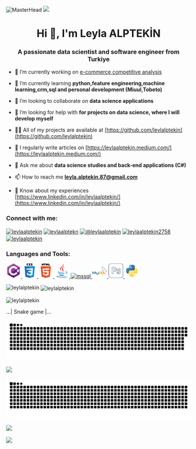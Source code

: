 ![MasterHead](https://i.pinimg.com/originals/ff/6c/0d/ff6c0d04cd2dcf4ca12c11f0ff4cc913.png)
![](https://komarev.com/ghpvc/?username=leylalptekin&color=blue)
<h1 align="center">Hi 👋, I'm Leyla ALPTEKİN</h1>
<h3 align="center">A passionate data scientist and software engineer from Turkiye</h3>

- 🔭 I’m currently working on [e-commerce competitive analysis](https://github.com/orgs/VeriBilimiProje/projects/1)

- 🌱 I’m currently learning **python,feature engineering,machine learning,crm,sql and personal development (Miuul,Tobeto)**

- 👯 I’m looking to collaborate on **data science applications**

- 🤝 I’m looking for help with **for projects on data science, where I will develop myself**

- 👨‍💻 All of my projects are available at [https://github.com/leylalptekin](https://github.com/leylalptekin)

- 📝 I regularly write articles on [https://leylaalptekin.medium.com/](https://leylaalptekin.medium.com/)

- 💬 Ask me about **data science studies and back-end applications (C#)**

- 📫 How to reach me **leyla.alptekin.87@gmail.com**

- 📄 Know about my experiences [https://www.linkedin.com/in/leylaalptekin/](https://www.linkedin.com/in/leylaalptekin/)

<h3 align="left">Connect with me:</h3>
<p align="left">
<a href="https://linkedin.com/in/leylaalptekin" target="blank"><img align="center" src="https://raw.githubusercontent.com/rahuldkjain/github-profile-readme-generator/master/src/images/icons/Social/linked-in-alt.svg" alt="leylaalptekin" height="30" width="40" /></a>
<a href="https://kaggle.com/leylaalptekn" target="blank"><img align="center" src="https://raw.githubusercontent.com/rahuldkjain/github-profile-readme-generator/master/src/images/icons/Social/kaggle.svg" alt="leylaalptekn" height="30" width="40" /></a>
<a href="https://medium.com/@leylaalptekin" target="blank"><img align="center" src="https://raw.githubusercontent.com/rahuldkjain/github-profile-readme-generator/master/src/images/icons/Social/medium.svg" alt="@leylaalptekin" height="30" width="40" /></a>
<a href="https://www.youtube.com/c/leylaalptekin2758" target="blank"><img align="center" src="https://raw.githubusercontent.com/rahuldkjain/github-profile-readme-generator/master/src/images/icons/Social/youtube.svg" alt="leylaalptekin2758" height="30" width="40" /></a>
<a href="https://discord.gg/leylaalptekin" target="blank"><img align="center" src="https://raw.githubusercontent.com/rahuldkjain/github-profile-readme-generator/master/src/images/icons/Social/discord.svg" alt="leylaalptekin" height="30" width="40" /></a>
</p>


<h3 align="left">Languages and Tools:</h3>
<p align="left"> <a href="https://www.w3schools.com/cs/" target="_blank" rel="noreferrer"> <img src="https://raw.githubusercontent.com/devicons/devicon/master/icons/csharp/csharp-original.svg" alt="csharp" width="40" height="40"/> </a> <a href="https://www.w3schools.com/css/" target="_blank" rel="noreferrer"> <img src="https://raw.githubusercontent.com/devicons/devicon/master/icons/css3/css3-original-wordmark.svg" alt="css3" width="40" height="40"/> </a> <a href="https://www.w3.org/html/" target="_blank" rel="noreferrer"> <img src="https://raw.githubusercontent.com/devicons/devicon/master/icons/html5/html5-original-wordmark.svg" alt="html5" width="40" height="40"/> </a> <a href="https://www.java.com" target="_blank" rel="noreferrer"> <img src="https://raw.githubusercontent.com/devicons/devicon/master/icons/java/java-original.svg" alt="java" width="40" height="40"/> </a> <a href="https://www.microsoft.com/en-us/sql-server" target="_blank" rel="noreferrer"> <img src="https://www.svgrepo.com/show/303229/microsoft-sql-server-logo.svg" alt="mssql" width="40" height="40"/> </a> <a href="https://www.mysql.com/" target="_blank" rel="noreferrer"> <img src="https://raw.githubusercontent.com/devicons/devicon/master/icons/mysql/mysql-original-wordmark.svg" alt="mysql" width="40" height="40"/> </a> <a href="https://www.photoshop.com/en" target="_blank" rel="noreferrer"> <img src="https://raw.githubusercontent.com/devicons/devicon/master/icons/photoshop/photoshop-line.svg" alt="photoshop" width="40" height="40"/> </a> <a href="https://www.python.org" target="_blank" rel="noreferrer"> <img src="https://raw.githubusercontent.com/devicons/devicon/master/icons/python/python-original.svg" alt="python" width="40" height="40"/> </a> </p>

<p><img align="left" src="https://github-readme-stats.vercel.app/api/top-langs?username=leylalptekin&show_icons=true&locale=en&layout=compact" alt="leylalptekin" /></p>

<p>&nbsp;<img align="center" src="https://github-readme-stats.vercel.app/api?username=leylalptekin&show_icons=true&locale=en" alt="leylalptekin" /></p>

<p><img align="center" src="https://github-readme-streak-stats.herokuapp.com/?user=leylalptekin&" alt="leylalptekin" /></p>

...| Snake game |...

<picture>
  <source media="(prefers-color-scheme: dark)" srcset="https://raw.githubusercontent.com/leylalptekin/leylalptekin/output/github-contribution-grid-snake-dark.svg">
  <source media="(prefers-color-scheme: light)" srcset="https://raw.githubusercontent.com/leylalptekin/leylalptekin/output/github-contribution-grid-snake.svg">
  <img alt="github contribution grid snake animation" src="https://raw.githubusercontent.com/leylalptekin/leylalptekin/output/github-contribution-grid-snake.svg">
</picture>


 
![](./profile-3d-contrib/profile-night-rainbow.svg)

![](https://github.com/BEPb/BEPb/raw/output/github-contribution-grid-snake.svg)

  <!-- 
  name: GitHub-Profile-3D-Contrib

  on:
    schedule: # 03:00 JST == 18:00 UTC
      - cron: "0 18 * * *"
    workflow_dispatch:

  jobs:
    build:
      runs-on: ubuntu-latest
      name: generate-github-profile-3d-contrib
      steps:
        - uses: actions/checkout@v3
        - uses: yoshi389111/github-profile-3d-contrib@0.7.1
          env:
            GITHUB_TOKEN: ${{ secrets.GITHUB_TOKEN }}
            USERNAME: ${{ github.repository_owner }}
        - name: Commit & Push
          run: |
            git config user.name github-actions
            git config user.email github-actions@github.com
            git add -A .
            git commit -m "generated"
            git push
  -->


  ![](https://raw.githubusercontent.com/zouariste/corona-runner/gh-pages/assets/corona-runner.gif)



 <img src="https://www.animatedimages.org/data/media/562/animated-line-image-0184.gif" width="1920"/>
 




